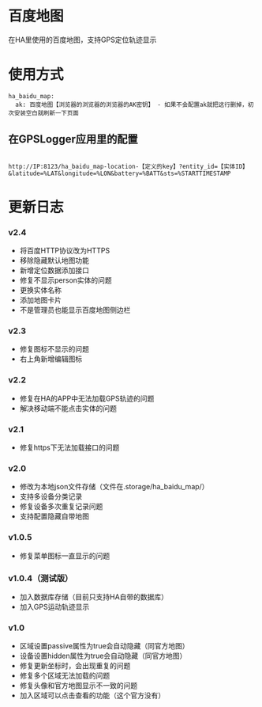 # 百度地图
在HA里使用的百度地图，支持GPS定位轨迹显示

# 使用方式
```
ha_baidu_map:
  ak: 百度地图【浏览器的浏览器的浏览器的AK密钥】 - 如果不会配置ak就把这行删掉，初次安装空白就刷新一下页面
```

## 在GPSLogger应用里的配置
```

http://IP:8123/ha_baidu_map-location-【定义的key】?entity_id=【实体ID】&latitude=%LAT&longitude=%LON&battery=%BATT&sts=%STARTTIMESTAMP

```

# 更新日志

### v2.4
- 将百度HTTP协议改为HTTPS
- 移除隐藏默认地图功能
- 新增定位数据添加接口
- 修复不显示person实体的问题
- 更换实体名称
- 添加地图卡片
- 不是管理员也能显示百度地图侧边栏

### v2.3
- 修复图标不显示的问题
- 右上角新增编辑图标

### v2.2
- 修复在HA的APP中无法加载GPS轨迹的问题
- 解决移动端不能点击实体的问题

### v2.1
- 修复https下无法加载接口的问题

### v2.0
- 修改为本地json文件存储（文件在.storage/ha_baidu_map/）
- 支持多设备分类记录
- 修复设备多次重复记录问题
- 支持配置隐藏自带地图

### v1.0.5
- 修复菜单图标一直显示的问题

### v1.0.4（测试版）
- 加入数据库存储（目前只支持HA自带的数据库）
- 加入GPS运动轨迹显示

### v1.0
- 区域设置passive属性为true会自动隐藏（同官方地图）
- 设备设置hidden属性为true会自动隐藏（同官方地图）
- 修复更新坐标时，会出现重复的问题
- 修复多个区域无法加载的问题
- 修复头像和官方地图显示不一致的问题
- 加入区域可以点击查看的功能（这个官方没有）
